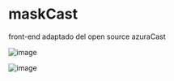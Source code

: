 # maskCast
front-end adaptado del open source azuraCast

<!-- MENU LOGIN -->
![image](https://user-images.githubusercontent.com/97848707/151695362-70215887-98a5-4978-87ca-84586b71f99f.png)

<!-- MENU DASHBOARD -->
![image](https://user-images.githubusercontent.com/97848707/151695384-dc10e418-e22b-402d-9e1e-23cd685e0083.png)

